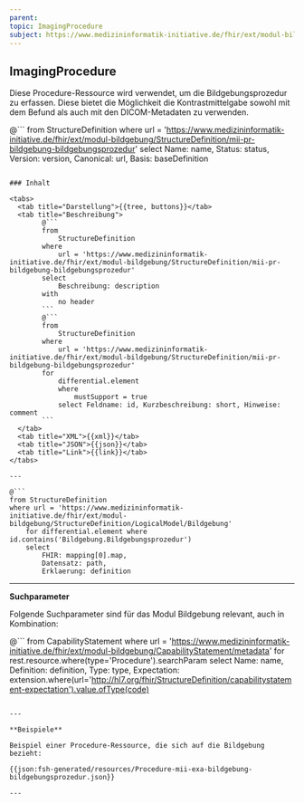 ```yaml
---
parent:
topic: ImagingProcedure
subject: https://www.medizininformatik-initiative.de/fhir/ext/modul-bildgebung/StructureDefinition/mii-pr-bildgebung-bildgebungsprozedur
---
```


## ImagingProcedure

Diese Procedure-Ressource wird verwendet, um die Bildgebungsprozedur zu erfassen. Diese bietet die Möglichkeit die Kontrastmittelgabe sowohl mit dem Befund als auch mit den DICOM-Metadaten zu verwenden.

@```
from
    StructureDefinition
where
    url = 'https://www.medizininformatik-initiative.de/fhir/ext/modul-bildgebung/StructureDefinition/mii-pr-bildgebung-bildgebungsprozedur'
select
    Name: name, Status: status, Version: version, Canonical: url, Basis: baseDefinition
```

### Inhalt

<tabs>
  <tab title="Darstellung">{{tree, buttons}}</tab>
  <tab title="Beschreibung">
        @```
        from
	        StructureDefinition
        where
	        url = 'https://www.medizininformatik-initiative.de/fhir/ext/modul-bildgebung/StructureDefinition/mii-pr-bildgebung-bildgebungsprozedur'
        select
	        Beschreibung: description
        with
            no header
        ```
        @```
        from
            StructureDefinition
        where
            url = 'https://www.medizininformatik-initiative.de/fhir/ext/modul-bildgebung/StructureDefinition/mii-pr-bildgebung-bildgebungsprozedur'
        for
            differential.element
            where
                mustSupport = true
            select Feldname: id, Kurzbeschreibung: short, Hinweise: comment
        ```
  </tab>
  <tab title="XML">{{xml}}</tab>
  <tab title="JSON">{{json}}</tab>
  <tab title="Link">{{link}}</tab>
</tabs>

---

@```
from StructureDefinition
where url = 'https://www.medizininformatik-initiative.de/fhir/ext/modul-bildgebung/StructureDefinition/LogicalModel/Bildgebung'
    for differential.element where id.contains('Bildgebung.Bildgebungsprozedur')
    select
        FHIR: mapping[0].map,
        Datensatz: path,
        Erklaerung: definition
```

---

**Suchparameter**


Folgende Suchparameter sind für das Modul Bildgebung relevant, auch in Kombination:

@``` from CapabilityStatement where url = 'https://www.medizininformatik-initiative.de/fhir/ext/modul-bildgebung/CapabilityStatement/metadata' for rest.resource.where(type='Procedure').searchParam select Name: name, Definition: definition, Type: type, Expectation: extension.where(url='http://hl7.org/fhir/StructureDefinition/capabilitystatement-expectation').value.ofType(code)

```

---

**Beispiele**

Beispiel einer Procedure-Ressource, die sich auf die Bildgebung bezieht:

{{json:fsh-generated/resources/Procedure-mii-exa-bildgebung-bildgebungsprozedur.json}}

---
